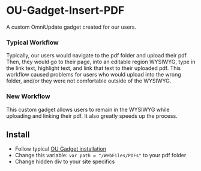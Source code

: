 # OU-Gadget-Insert-PDF

A custom OmniUpdate gadget created for our users.

### Typical Workflow

Typically, our users would navigate to the pdf folder and upload their pdf. Then, they would go to their page, into an editable region WYSIWYG, type in the link text, highlight text, and link that text to their uploaded pdf. This workflow caused problems for users who would upload into the wrong folder, and/or they were not comfortable outside of the WYSIWYG.

### New Workflow

This custom gadget allows users to remain in the WYSIWYG while uploading and linking their pdf. It also greatly speeds up the process.

## Install
 
- Follow typical [OU Gadget installation](https://support.omniupdate.com/learn-ou-campus/administration/setup/gadgets.html)
- Change this variable: `var path = "/WebFiles/PDFs"` to your pdf folder
- Change hidden div to your site specifics
